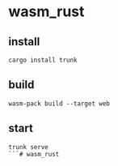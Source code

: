 # wasm_rust


## install

```
cargo install trunk
```
## build

```
wasm-pack build --target web
```
## start


```
trunk serve
```# wasm_rust
